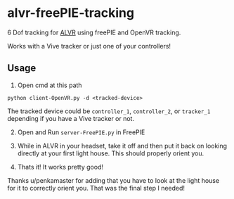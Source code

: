 # alvr-freePIE-tracking
6 Dof tracking for [ALVR](https://github.com/polygraphene/ALVR) using freePIE and OpenVR tracking.

Works with a Vive tracker or just one of your controllers! 

## Usage

1. Open cmd at this path  
  ```
  python client-OpenVR.py -d <tracked-device>
  ```
  The tracked device could be `controller_1`, `controller_2`, or `tracker_1` depending if you have a Vive tracker or not.

2. Open and Run `server-FreePIE.py` in FreePIE


3. While in ALVR in your headset, take it off and then put it back on looking directly at your first light house. This should properly orient you.

4. Thats it! It works pretty good!

Thanks u/penkamaster for adding that you have to look at the light house for it to correctly orient you. That was the final step I needed!
